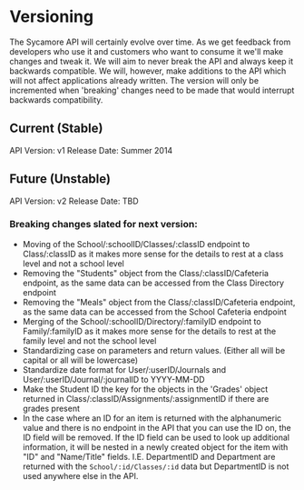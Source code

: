 # Versioning

The Sycamore API will certainly evolve over time. As we get feedback from developers who use it and customers who want to consume it we'll make changes and tweak it. We will aim to never break the API and always keep it backwards compatible. We will, however, make additions to the API which will not affect applications already written. The version will only be incremented when 'breaking' changes need to be made that would interrupt backwards compatibility.

## Current (Stable)

API Version: v1
Release Date: Summer 2014

## Future (Unstable)

API Version: v2
Release Date: TBD

### Breaking changes slated for next version:

- Moving of the School/:schoolID/Classes/:classID endpoint to Class/:classID as it makes more sense for the details to rest at a class level and not a school level
- Removing the "Students" object from the Class/:classID/Cafeteria endpoint, as the same data can be accessed from the Class Directory endpoint
- Removing the "Meals" object from the Class/:classID/Cafeteria endpoint, as the same data can be accessed from the School Cafeteria endpoint
- Merging of the School/:schoolID/Directory/:familyID endpoint to Family/:familyID as it makes more sense for the details to rest at the family level and not the school level
- Standardizing case on parameters and return values. (Either all will be capital or all will be lowercase)
- Standardize date format for User/:userID/Journals and User/:userID/Journal/:journalID to YYYY-MM-DD
- Make the Student ID the key for the objects in the 'Grades' object returned in Class/:classID/Assignments/:assignmentID if there are grades present
- In the case where an ID for an item is returned with the alphanumeric value and there is no endpoint in the API that you can use the ID on, the ID field will be removed. If the ID field can be used to look up additional information, it will be nested in a newly created object for the item with "ID" and "Name/Title" fields. I.E. DepartmentID and Department are returned with the `School/:id/Classes/:id` data but DepartmentID is not used anywhere else in the API. 
